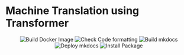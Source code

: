# Machine Translation using Transformer

<div align="center">

![Build Docker Image](https://github.com/seanbenhur/machine-translation/workflows/Build%20Docker%20Image/badge.svg)
![Check Code formatting](https://github.com/seanbenhur/machine-translation/workflows/Check%20Code%20formatting/badge.svg)
![Build mkdocs](https://github.com/seanbenhur/machine-translation/workflows/Build%20mkdocs/badge.svg)
![Deploy mkdocs](https://github.com/seanbenhur/machine-translation/workflows/Deploy%20mkdocs/badge.svg)
![Install Package](https://github.com/seanbenhur/machine-translation/workflows/Install%20Package/badge.svg)

</div>




